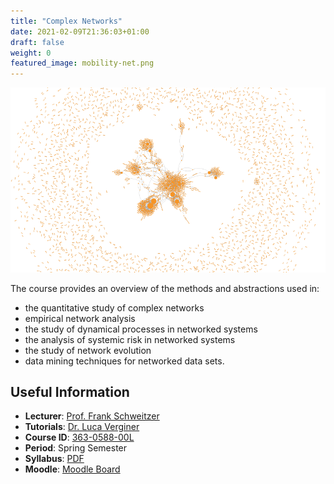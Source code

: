 ```yaml
---
title: "Complex Networks"
date: 2021-02-09T21:36:03+01:00
draft: false
weight: 0
featured_image: mobility-net.png
---
```


![cover image course](mobility-net.png)

The course provides an overview of the methods and abstractions used in:

- the quantitative study of complex networks
- empirical network analysis
- the study of dynamical processes in networked systems
- the analysis of systemic risk in networked systems
- the study of network evolution
- data mining techniques for networked data sets.

## Useful Information

- **Lecturer**: [Prof. Frank Schweitzer][prof]
- **Tutorials**: [Dr. Luca Verginer][lv]
- **Course ID**: [363-0588-00L][vvz]
- **Period**: Spring Semester
- **Syllabus**: [PDF][syllabus-pdf]
- **Moodle**: [Moodle Board][moodle]

[syllabus-pdf]: syllabus-cn22.pdf
[prof]: /team/frank_schweitzer
[lv]: /team/luca_verginer
[moodle]: https://moodle-app2.let.ethz.ch/course/view.php?id=17016
[vvz]: http://www.vvz.ethz.ch/Vorlesungsverzeichnis/lerneinheit.view?lerneinheitId=157680&semkez=2022S&lang=en 
